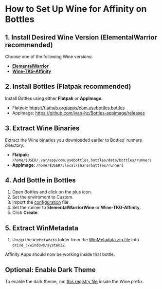 # How to Set Up Wine for Affinity on Bottles

## 1. Install Desired Wine Version (ElementalWarrior recommended)

Choose one of the following Wine versions:

- [**ElementalWarrior**](https://github.com/Twig6943/ElementalWarrior-wine-binaries/releases)
- [**Wine-TKG-Affinity**](https://github.com/daegalus/wine-tkg-affinity/releases)

## 2. Install Bottles (Flatpak recommended)

Install Bottles using either **Flatpak** or **AppImage**.

- Flatpak: https://flathub.org/apps/com.usebottles.bottles
- AppImage: https://github.com/ivan-hc/Bottles-appimage/releases

## 3. Extract Wine Binaries

Extract the Wine binaries you downloaded earlier to Bottles’ runners directory:

- **Flatpak:** `/home/$USER/.var/app/com.usebottles.bottles/data/bottles/runners`
- **AppImage:** `/home/$USER/.local/share/bottles/runners`

## 4. Add Bottle in Bottles

1. Open Bottles and click on the plus icon.
2. Set the enviroment to Custom.
3. Import the [configuration](https://raw.githubusercontent.com/Twig6943/AffinityOnLinux/refs/heads/main/Guides/Bottles/Affinity.yml) file
3. Set the runner to **ElementalWarriorWine** or **Wine-TKG-Affinity**.
5. Click **Create**.

## 5. Extract WinMetadata

1. Unzip the `WinMetadata` folder from the [WinMetadata.zip file](https://nextcloud.ardishco.net/s/4zNC7iJA7Q2QSzG/download/WinMetadata.zip) into `drive_c/windows/system32`.

Affinity Apps should now be working inside that bottle.

## Optional: Enable Dark Theme

To enable the dark theme, run [this registry file](https://raw.githubusercontent.com/Twig6943/AffinityOnLinux/refs/heads/main/wine-dark-theme.reg) inside the Wine prefix.
